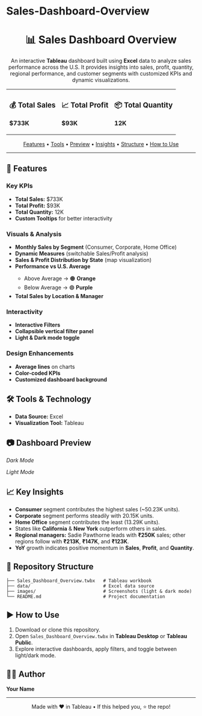 # Sales-Dashboard-Overview
<!-- README.md (HTML-styled for GitHub) -->
<div align="center">

  <h1>📊 Sales Dashboard Overview</h1>
  <p>
    An interactive <b>Tableau</b> dashboard built using <b>Excel</b> data to analyze sales performance across the U.S.
    It provides insights into sales, profit, quantity, regional performance, and customer segments with customized KPIs and dynamic visualizations.
  </p>

  <!-- KPI Cards -->
  <table>
    <tr>
      <td>
        <h3>💰 Total Sales</h3>
        <p><b>$733K</b></p>
      </td>
      <td>
        <h3>📈 Total Profit</h3>
        <p><b>$93K</b></p>
      </td>
      <td>
        <h3>📦 Total Quantity</h3>
        <p><b>12K</b></p>
      </td>
    </tr>
  </table>

  <!-- Quick Actions -->
  <p>
    <a href="#-features">Features</a> •
    <a href="#-tools--technology">Tools</a> •
    <a href="#-dashboard-preview">Preview</a> •
    <a href="#-key-insights">Insights</a> •
    <a href="#-repository-structure">Structure</a> •
    <a href="#%EF%B8%8F-how-to-use">How to Use</a>
  </p>
</div>

<hr/>

<h2 id="-features">🚀 Features</h2>

<h3>Key KPIs</h3>
<ul>
  <li><b>Total Sales:</b> $733K</li>
  <li><b>Total Profit:</b> $93K</li>
  <li><b>Total Quantity:</b> 12K</li>
  <li><b>Custom Tooltips</b> for better interactivity</li>
</ul>

<h3>Visuals & Analysis</h3>
<ul>
  <li><b>Monthly Sales by Segment</b> (Consumer, Corporate, Home Office)</li>
  <li><b>Dynamic Measures</b> (switchable Sales/Profit analysis)</li>
  <li><b>Sales & Profit Distribution by State</b> (map visualization)</li>
  <li><b>Performance vs U.S. Average</b></li>
  <ul>
    <li>Above Average → 🟠 <b>Orange</b></li>
    <li>Below Average → 🟣 <b>Purple</b></li>
  </ul>
  <li><b>Total Sales by Location & Manager</b></li>
</ul>

<h3>Interactivity</h3>
<ul>
  <li><b>Interactive Filters</b></li>
  <li><b>Collapsible vertical filter panel</b></li>
  <li><b>Light & Dark mode toggle</b></li>
</ul>

<h3>Design Enhancements</h3>
<ul>
  <li><b>Average lines</b> on charts</li>
  <li><b>Color-coded KPIs</b></li>
  <li><b>Customized dashboard background</b></li>
</ul>

<h2 id="-tools--technology">🛠 Tools & Technology</h2>
<ul>
  <li><b>Data Source:</b> Excel</li>
  <li><b>Visualization Tool:</b> Tableau</li>
</ul>

<h2 id="-dashboard-preview">📷 Dashboard Preview</h2>
<p><i>Dark Mode</i></p>
<p><i>Light Mode</i></p>

<h2 id="-key-insights">📈 Key Insights</h2>
<ul>
  <li><b>Consumer</b> segment contributes the highest sales (~50.23K units).</li>
  <li><b>Corporate</b> segment performs steadily with 20.15K units.</li>
  <li><b>Home Office</b> segment contributes the least (13.29K units).</li>
  <li>States like <b>California</b> & <b>New York</b> outperform others in sales.</li>
  <li><b>Regional managers:</b> Sadie Pawthorne leads with <b>₹250K</b> sales; other regions follow with <b>₹213K</b>, <b>₹147K</b>, and <b>₹123K</b>.</li>
  <li><b>YoY</b> growth indicates positive momentum in <b>Sales</b>, <b>Profit</b>, and <b>Quantity</b>.</li>
</ul>

<h2 id="-repository-structure">📂 Repository Structure</h2>
<pre><code>├── Sales_Dashboard_Overview.twbx   # Tableau workbook
├── data/                           # Excel data source
├── images/                         # Screenshots (light & dark mode)
└── README.md                       # Project documentation
</code></pre>

<h2 id="%EF%B8%8F-how-to-use">▶️ How to Use</h2>
<ol>
  <li>Download or clone this repository.</li>
  <li>Open <code>Sales_Dashboard_Overview.twbx</code> in <b>Tableau Desktop</b> or <b>Tableau Public</b>.</li>
  <li>Explore interactive dashboards, apply filters, and toggle between light/dark mode.</li>
</ol>

<h2 id="-author">👩‍💻 Author</h2>
<p>
  <b>Your Name</b><br/>
  <!-- Optional: Add contact links -->
  <!-- <a href="https://www.linkedin.com/in/yourprofile">LinkedIn</a> • <a href="mailto:you@example.com">Email</a> -->
</p>

<hr/>

<p align="center">
  Made with ❤️ in Tableau • If this helped you, ⭐ the repo!
</p>
